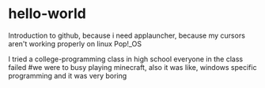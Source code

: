 # hello-world
Introduction to github, because i need applauncher, because my cursors aren't working properly on linux Pop!_OS

I tried a college-programming class in high school everyone in the class failed
  #we were to busy playing minecraft, also it was like, windows specific programming and it was very boring
